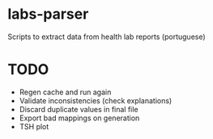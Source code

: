 # labs-parser

Scripts to extract data from health lab reports (portuguese)

# TODO

- Regen cache and run again
- Validate inconsistencies (check explanations)
- Discard duplicate values in final file
- Export bad mappings on generation
- TSH plot